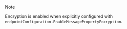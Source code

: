 > [!NOTE]
> Encryption is enabled when explicitly configured with `endpointConfiguration.EnableMessagePropertyEncryption`.